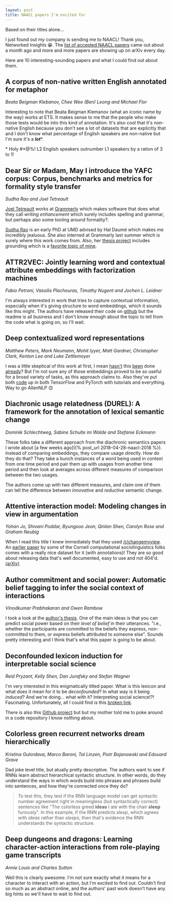 ```yaml
---
layout: post
title: NAACL papers I'm excited for
---
```


<div class="message">
    Based on their titles alone...
</div>

I just found out my company is sending me to NAACL! Thank you, Networked Insights 😁.
The [list of accepted NAACL papers](https://naacl2018.wordpress.com/2018/03/02/list-of-accepted-papers/) came out about a month ago and more and more papers are showing up on arXiv every day.

Here are 10 interesting-sounding papers and what I could find out about them.


## A corpus of non-native written English annotated for metaphor
_Beata Beigman Klebanov, Chee Wee (Ben) Leong and Michael Flor_

Interesting to note that Beata Beigman Klemanov (what an iconic name by the way) works at ETS. It makes sense to me that the people who make those tests would be into this kind of annotation. It's also cool that it's non-native English  because you don't see a lot of datasets that are explicitly that and I don't know what percentage of English speakers are non-native but I'm sure it's a ***lot***\*. 

\* Holy #\*@%! L2 English speakers outnumber L1 speakers by a ration of 3 to 1! 


## Dear Sir or Madam, May I introduce the YAFC corpus: Corpus, benchmarks and metrics for formality style transfer
_Sudha Rao and Joel Tetreault_

[Joel Tetreault](https://twitter.com/tetreault_nlp) works at [Grammerly](https://en.wikipedia.org/wiki/Grammarly) which makes software that does what they call _writing enhancement_ which surely includes spelling and grammar, but perhaps also some tooling around formality?. 

[Sudha Rao](https://raosudha.weebly.com/) is an early PhD at UMD advised by Hal Daumé which makes me incredibly jealuous.
She also interned at Grammarly last summer which is surely where this work comes from. Also, her [thesis project](https://www.scribd.com/document/351169976/Teaching-Machines-to-Ask-Clarification-Questions) includes grounding which is a [favorite topic of mine](https://en.wikipedia.org/wiki/Grounding_in_communication). 

## ATTR2VEC: Jointly learning word and contextual attribute embeddings with factorization machines
_Fabio Petroni, Vassilis Plachouras, Timothy Nugent and Jochen L. Leidner_

I'm always interested in work that tries to capture contextual information, especially when it's giving structure to word embeddings, which it sounds like this might. The authors have released their code on [github](https://github.com/thomsonreuters/attr2vec) but the readme is all business and I don't know enough about the topic to tell from the code what is going on, so I'll wait.

## Deep contextualized word representations
_Matthew Peters, Mark Neumann, Mohit Iyyer, Matt Gardner, Christopher Clark, Kenton Lee and Luke Zettlemoyer_

I was a little skeptical of this work at first, I mean [hasn't](https://arxiv.org/pdf/1502.07257.pdf) this [been](http://www.aclweb.org/anthology/W16-5307) done [already](https://papers.nips.cc/paper/7209-learned-in-translation-contextualized-word-vectors.pdf)? But I'm not sure any of those embeddings proved to be so useful for a broad variety of tasks, as this approach claims to. Also they've put both [code](https://github.com/allenai/allennlp/blob/master/tutorials/how_to/elmo.md) up in both TensorFlow and PyTorch with tutorials and everything. Way to go AllenNLP 😊

## Diachronic usage relatedness (DUREL): A framework for the annotation of lexical semantic change
_Dominik Schlechtweg, Sabine Schulte im Walde and Stefanie Eckmann_

These folks take a different approach from the diachronic semantics papers I wrote about [a few weeks ago]({% post_url 2018-04-28-naacl-2018 %}). Instead of comparing embeddings, they compare usage directly. How do they do that? They take a bunch instances of a word being used in context from one time period and pair them up with usages from another time period and then look at averages across different measures of comparison between the two usages. 

The authors come up with two different measures, and claim one of them can tell the difference between _innovative_ and _reductive_ semantic change.

## Attentive interaction model: Modeling changes in view in argumentation
_Yohan Jo, Shivani Poddar, Byungsoo Jeon, Qinlan Shen, Carolyn Rose and Graham Neubig_

When I read this title I knew immediately that they used [/r/changemyview](https://reddit.com/r/changemyview). An [earlier paper](https://arxiv.org/abs/1602.01103) by some of the Cornell computational sociolinguistics folks comes with a really nice dataset for it (with annotations)! They are so good about releasing data that's well documented, easy to use and not 404'd. [(arXiv)](https://arxiv.org/abs/1804.00065)

## Author commitment and social power: Automatic belief tagging to infer the social context of interactions
_Vinodkumar Prabhakaran and Owen Rambow_

I took a look at the [author's thesis](http://www.cs.columbia.edu/nlp/theses/vinodkumar_prabhakaran.pdf). One of the main ideas is that you can predict social power based on their _level of belief_ in their utterances. "i.e., whether the participants are committed to the beliefs they express, non-committed to them, or express beliefs attributed to someone else". Sounds pretty interesting and I think that's what this paper is going to be about.

## Deconfounded lexicon induction for interpretable social science
_Reid Pryzant, Kelly Shen, Dan Jurafsky and Stefan Wagner_

I'm very interested in this enigmatically titled paper. What is this lexicon and what does it mean for it to be _deconfounded_? In what way is it being _induced_? And we're doing... what with it? Interpreting social science!?! Fascinating. Unfortunately, all I could find is this [broken link](https://nlp.stanford.edu/projects/deconfounded-lexicon-induction/). 
 
There is also this [Github project](https://github.com/rpryzant/deconfounded_lexicon_induction) but but my mother told me to poke around in a code repository I know nothing about.

## Colorless green recurrent networks dream hierarchically
_Kristina Gulordava, Marco Baroni, Tal Linzen, Piotr Bojanowski and Edouard Grave_

Dad joke level title, but atually pretty descriptive. The authors want to see if RNNs learn abstract hierarchical syntactic structure. In other words, do they understand the ways in which words build into phrases and phrases build into sentences, and how they're connected once they do? 
> 
> To test this, they test if the RNN language model can get syntactic number agreement right in meaningless (but syntactically correct) sentences like "The colorless greed **ideas** I ate with the chair **sleep** furiously". In this example, if the RNN predicts _sleep_, which agrees with _ideas_ rather than _sleeps_, then that's evidence the RNN understands the syntactic structure.

## Deep dungeons and dragons: Learning character-action interactions from role-playing game transcripts
_Annie Louis and Charles Sutton_

Well this is clearly awesome. I'm not sure exactly what it means for a character to interact with an action, but I'm excited to find out. Couldn't find so much as an abstract online, and the authors' past work doesn't have any big hints so we'll have to wait to find out.

